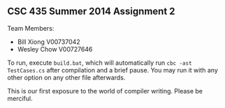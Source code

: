 CSC 435 Summer 2014
Assignment 2
------

Team Members:

* Bill Xiong V00737042
* Wesley Chow V00727646

To run, execute `build.bat`, which will automatically run `cbc -ast TestCases.cs` after compilation and a brief pause. You may run it with any other option on any other file afterwards.

This is our first exposure to the world of compiler writing. Please be merciful.
